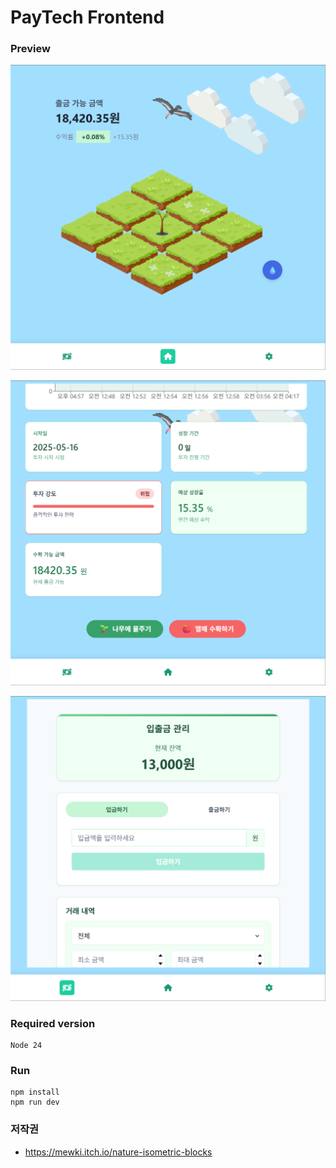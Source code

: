 # PayTech Frontend

### Preview
![ss1](./public/ss1.png)

![ss2](./public/ss2.png)

![ss3](./public/ss3.png)


### Required version

```
Node 24
```

### Run

```
npm install
npm run dev
```


### 저작권
* https://mewki.itch.io/nature-isometric-blocks